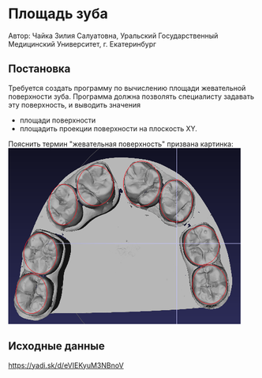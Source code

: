 # Площадь зуба

Автор: Чайка Зилия Салуатовна, Уральский Государственный Медицинский Университет, г. Екатеринбург

## Постановка

Требуется создать программу по вычислению площади жевательной поверхности зуба. 
Программа должна позволять специалисту задавать эту поверхность, и выводить значения
- площади поверхности
- площадить проекции поверхности на плоскость XY.

Пояснить термин "жевательная поверхность" призвана картинка:
![](granica_zhevatelnoy_poverhnosti.png)

## Исходные данные
https://yadi.sk/d/eVIEKyuM3NBnoV

